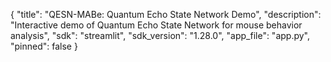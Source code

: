 {
  "title": "QESN-MABe: Quantum Echo State Network Demo",
  "description": "Interactive demo of Quantum Echo State Network for mouse behavior analysis",
  "sdk": "streamlit",
  "sdk_version": "1.28.0",
  "app_file": "app.py",
  "pinned": false
}
